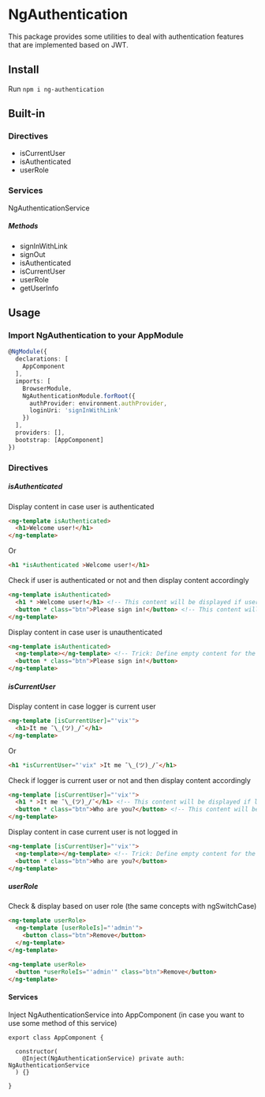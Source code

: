 # NgAuthentication
This package provides some utilities to deal with authentication features that are implemented based on JWT.

## Install
Run `npm i ng-authentication`

## Built-in

### Directives
- isCurrentUser
- isAuthenticated
- userRole

### Services
NgAuthenticationService
##### Methods
- signInWithLink
- signOut
- isAuthenticated
- isCurrentUser
- userRole
- getUserInfo

## Usage

### Import NgAuthentication to your AppModule
```TypeScript
@NgModule({
  declarations: [
    AppComponent
  ],
  imports: [
    BrowserModule,
    NgAuthenticationModule.forRoot({
      authProvider: environment.authProvider,
      loginUri: 'signInWithLink'
    })
  ],
  providers: [],
  bootstrap: [AppComponent]
})
```


### Directives
##### isAuthenticated
Display content in case user is authenticated
```html
<ng-template isAuthenticated>
  <h1>Welcome user!</h1>
</ng-template>
```
Or
```html
<h1 *isAuthenticated >Welcome user!</h1>
```

Check if user is authenticated or not and then display content accordingly
```html
<ng-template isAuthenticated>
  <h1 * >Welcome user!</h1> <!-- This content will be displayed if user is authenticated -->
  <button * class="btn">Please sign in!</button> <!-- This content will be displayed if not -->
</ng-template>
```

Display content in case user is unauthenticated
```html
<ng-template isAuthenticated>
  <ng-template></ng-template> <!-- Trick: Define empty content for the right condition -->
  <button * class="btn">Please sign in!</button>
</ng-template>
```

##### isCurrentUser
Display content in case logger is current user
```html
<ng-template [isCurrentUser]="'vix'">
  <h1>It me ¯\_(ツ)_/¯</h1>
</ng-template>
```
Or
```html
<h1 *isCurrentUser="'vix" >It me ¯\_(ツ)_/¯</h1>
```

Check if logger is current user or not and then display content accordingly
```html
<ng-template [isCurrentUser]="'vix'">
  <h1 * >It me ¯\_(ツ)_/¯</h1> <!-- This content will be displayed if logger is current user -->
  <button * class="btn">Who are you?</button> <!-- This content will be displayed if not -->
</ng-template>
```

Display content in case current user is not logged in
```html
<ng-template [isCurrentUser]="'vix'">
  <ng-template></ng-template> <!-- Trick: Define empty content for the right condition -->
  <button * class="btn">Who are you?</button>
</ng-template>
```

##### userRole
Check & display based on user role (the same concepts with ngSwitchCase)
```html
<ng-template userRole>
  <ng-template [userRoleIs]="'admin'">
    <button class="btn">Remove</button>
  </ng-template>
</ng-template>
```
```html
<ng-template userRole>
  <button *userRoleIs="'admin'" class="btn">Remove</button>
</ng-template>
```

#### Services
Inject NgAuthenticationService into AppComponent (in case you want to use some method of this service)
```
export class AppComponent {

  constructor(
    @Inject(NgAuthenticationService) private auth: NgAuthenticationService
  ) {}

}
```

